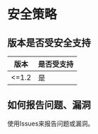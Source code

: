 # 安全策略

## 版本是否受安全支持

| 版本    | 是否受支持          |
| ------- | ------------------ |
| <=1.2   | 是                 |

## 如何报告问题、漏洞

使用Issues来报告问题或漏洞。
